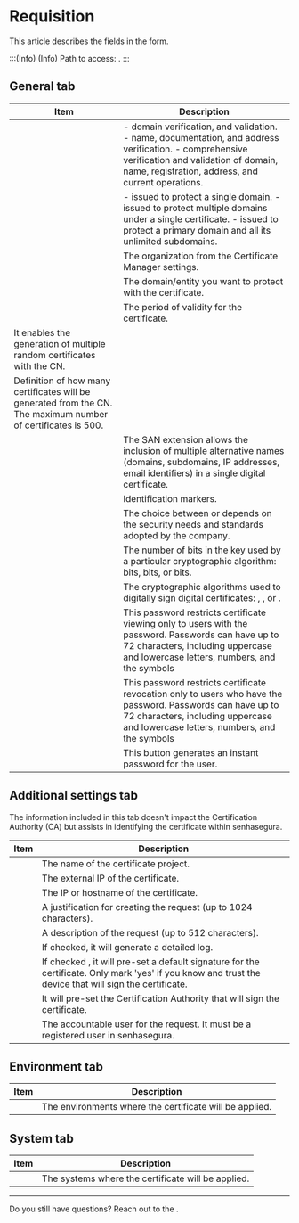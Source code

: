 # Requisition 

This article describes the fields in the  form.

:::(Info) (Info)
Path to access: .
:::

## General tab
|Item|Description|
|-|-|
|| - domain verification, and validation.  - name, documentation, and address verification.  - comprehensive verification and validation of domain, name, registration, address, and current operations.|
|| - issued to protect a single domain.  - issued to protect multiple domains under a single certificate.  - issued to protect a primary domain and all its unlimited subdomains.|
||The organization from the Certificate Manager settings.|
||The domain/entity you want to protect with the certificate.|
||The period of validity for the certificate.|
|It enables the generation of multiple random certificates with the CN.
|Definition of how many certificates will be generated from the CN. The maximum number of certificates is 500.
||The SAN extension allows the inclusion of multiple alternative names (domains, subdomains, IP addresses, email identifiers) in a single digital certificate.|
||Identification markers.|
||The choice between  or  depends on the security needs and standards adopted by the company.|
||The number of bits in the key used by a particular cryptographic algorithm:  bits,  bits, or  bits.|
||The cryptographic algorithms used to digitally sign digital certificates: , , or .|
||This password restricts certificate viewing only to users with the password. Passwords can have up to 72 characters, including uppercase and lowercase letters, numbers, and the symbols |
||This password restricts certificate revocation only to users who have the password. Passwords can have up to 72 characters, including uppercase and lowercase letters, numbers, and the symbols |
||This button generates an instant password for the user. |

## Additional settings tab
The information included in this tab doesn't impact the Certification Authority (CA) but assists in identifying the certificate within senhasegura.

|Item|Description|
|-|-|
||The name of the certificate project.|
||The external IP of the certificate.|
||The IP or hostname of the certificate.|
||A justification for creating the request (up to 1024 characters).|
||A description of the request (up to 512 characters).|
||If checked, it will generate a detailed log. |
||If checked , it will pre-set a default signature for the certificate. Only mark 'yes' if you know and trust the device that will sign the certificate.|
||It will pre-set the Certification Authority that will sign the certificate.|
||The accountable user for the request. It must be a registered user in senhasegura.|

## Environment tab
|Item|Description|
|-|-|
||The environments where the certificate will be applied.|

## System tab
|Item|Description|
|-|-|
||The systems where the certificate will be applied.|
***
Do you still have questions? Reach out to the .